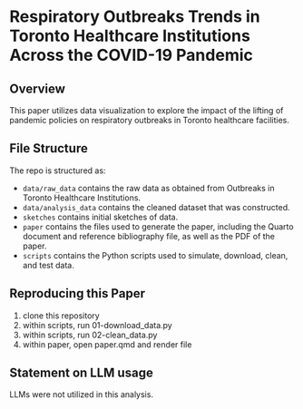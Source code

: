 # Respiratory Outbreaks Trends in Toronto Healthcare Institutions Across the COVID-19 Pandemic

## Overview

This paper utilizes data visualization to explore the impact of the lifting of pandemic policies on respiratory outbreaks in Toronto healthcare facilities.

## File Structure

The repo is structured as:

-   `data/raw_data` contains the raw data as obtained from Outbreaks in Toronto Healthcare Institutions.
-   `data/analysis_data` contains the cleaned dataset that was constructed.
-   `sketches` contains initial sketches of data.
-   `paper` contains the files used to generate the paper, including the Quarto document and reference bibliography file, as well as the PDF of the paper. 
-   `scripts` contains the Python scripts used to simulate, download, clean, and test data.

## Reproducing this Paper

1. clone this repository
2. within scripts, run 01-download_data.py
3. within scripts, run 02-clean_data.py
4. within paper, open paper.qmd and render file

## Statement on LLM usage

LLMs were not utilized in this analysis.
